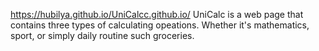 https://hubilya.github.io/UniCalcc.github.io/ 
UniCalc is a web page that contains three types of calculating opeations. Whether it's mathematics, sport, or simply daily routine such groceries.
